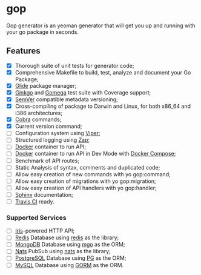 # gop
Gop generator is an yeoman generator that will get you up and running with your go package in seconds.

## Features

- [x] Thorough suite of unit tests for generator code;
- [x] Comprehensive Makefile to build, test, analyze and document your Go Package;
- [x] [Glide](https://glide.sh/) package manager;
- [x] [Ginkgo](https://onsi.github.io/ginkgo/) and [Gomega](http://onsi.github.io/gomega/) test suite with Coverage support;
- [x] [SemVer](http://semver.org/) compatible metadata versioning;
- [x] Cross-compiling of package to Darwin and Linux, for both x86_64 and i386 architectures;
- [x] [Cobra](https://github.com/spf13/cobra) commands;
- [x] Current version command;
- [ ] Configuration system using [Viper](https://github.com/spf13/viper);
- [ ] Structured logging using [Zap](https://github.com/uber-go/zap);
- [ ] [Docker](https://www.docker.com/) container to run API;
- [ ] [Docker](https://www.docker.com/) container to run API in Dev Mode with [Docker Compose](https://docs.docker.com/compose/);
- [ ] Benchmark of API routes;
- [ ] Static Analysis of syntax, comments and duplicated code;
- [ ] Allow easy creation of new commands with yo gop:command;
- [ ] Allow easy creation of migrations with yo gop:migration;
- [ ] Allow easy creation of API handlers with yo gop:handler;
- [ ] [Sphinx](http://www.sphinx-doc.org/en/stable/) documentation;
- [ ] [Travis CI](https://travis-ci.org/) ready.

### Supported Services

- [ ] [Iris](http://iris-go.com/)-powered HTTP API;
- [ ] [Redis](http://redis.io/) Database using [redis](https://github.com/go-redis/redis) as the library;
- [ ] [MongoDB](https://www.mongodb.com/) Database using [mgo](https://labix.org/mgo) as the ORM;
- [ ] [Nats](https://nats.io/) PubSub using [nats](https://github.com/nats-io/nats) as the library;
- [ ] [PostgreSQL](https://www.postgresql.org/) Database using [PG](https://github.com/go-pg/pg) as the ORM;
- [ ] [MySQL](https://www.mysql.com/) Database using [GORM](https://github.com/jinzhu/gorm) as the ORM.
